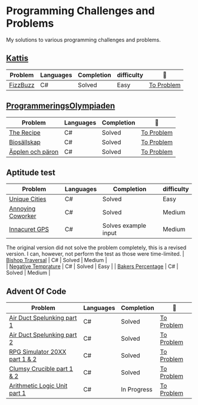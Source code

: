 # Programming Challenges and Problems
My solutions to various programming challenges and problems. 

## [Kattis](https://open.kattis.com/)
| Problem | Languages | Completion | difficulty | :link: |
|-|-|-|-|-|
|  [FizzBuzz](https://github.com/Arnith86/KattisFizzBuzz) | C# | Solved | Easy | [To Problem](https://open.kattis.com/problems/fizzbuzz?tab=metadata)

## [ProgrammeringsOlympiaden](https://po.kattis.com/)
| Problem | Languages | Completion | :link: |
|-|-|-|-|
| [The Recipe](https://github.com/Arnith86/ProgrammingChallenges/tree/main/The%20Recipe) | C# | Solved | [To Problem](https://po.kattis.com/problems/receptet) |
| [Biosällskap](https://github.com/Arnith86/ProgrammingChallenges/tree/main/Bios%C3%A4llskap) | C# | Solved | [To Problem](https://po.kattis.com/problems/bio)|
| [Äpplen och päron](https://github.com/Arnith86/ProgrammingChallenges/tree/main/%C3%84pplen%20och%20p%C3%A4ron) | C# | Solved | [To Problem](https://po.kattis.com/problems/applenparon) |

## Aptitude test
| Problem | Languages | Completion | difficulty |
|-|-|-|-|
| [Unique Cities](https://github.com/Arnith86/ProgrammingChallenges/tree/main/Unique%20Cities) | C# | Solved | Easy |
| [Annoying Coworker](https://github.com/Arnith86/ProgrammingChallenges/tree/main/Annoying%20Coworker) | C# | Solved | Medium |
| [Innacuret GPS](https://github.com/Arnith86/ProgrammingChallenges/tree/main/Inaccurate%20GPS) | C# | Solves example input | Medium |
The original version did not solve the problem completely, this is a revised version. I can, however, not perform the test as those were time-limited.
| [Bishop Traversal](https://github.com/Arnith86/ProgrammingChallenges/tree/main/BishopTraversal) | C# | Solved | Medium |   
| [Negative Temprature](https://github.com/Arnith86/ProgrammingChallenges/tree/main/NegativeTemprature) | C# | Solved | Easy |
| [Bakers Percentage](https://github.com/Arnith86/ProgrammingChallenges/tree/main/BakersPercentage) | C# | Solved | Medium |

## Advent Of Code
| Problem | Languages | Completion | :link: |
|-|-|-|-|
| [Air Duct Spelunking part 1](https://github.com/Arnith86/ProgrammingChallenges/tree/main/Air%20Duct%20Spelunking) | C# | Solved | [To Problem](https://adventofcode.com/2016/day/24) |
| [Air Duct Spelunking part 2](https://github.com/Arnith86/ProgrammingChallenges/tree/main/Air%20Duct%20Spelunking) | C# | Solved | [To Problem](https://adventofcode.com/2016/day/24) |
| [RPG Simulator 20XX part 1 & 2](https://github.com/Arnith86/ProgrammingChallenges/tree/main/RPGSimulator20XX) | C# | Solved | [To Problem](https://adventofcode.com/2015/day/21) | 
| [Clumsy Crucible part 1 & 2](https://github.com/Arnith86/ProgrammingChallenges/tree/main/ClumsyCrucible) | C# | Solved | [To Problem](https://adventofcode.com/2023/day/17) |
| [Arithmetic Logic Unit part 1](https://github.com/Arnith86/ProgrammingChallenges/tree/main/ArithmeticLogicUnit) | C# | In Progress | [To Problem](https://adventofcode.com/2021/day/24) |
